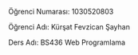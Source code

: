 Öğrenci Numarası: 1030520803

Öğrenci Adı: Kürşat Fevzican Şayhan

Ders Adı: BS436 Web Programlama
 
